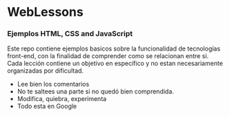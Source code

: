 # WebLessons
### Ejemplos HTML, CSS and JavaScript
Este repo contiene ejemplos basicos sobre la funcionalidad de tecnologías front-end, con la finalidad de comprender como se relacionan entre si.
Cada lección contiene un objetivo en específico y no estan necesariamente organizadas por dificultad. 
- Lee bien los comentarios
- No te saltees una parte si no quedó bien comprendida. 
- Modifica, quiebra, experimenta
- Todo esta en Google
